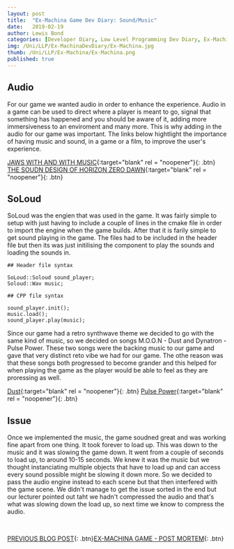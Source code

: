 ```yaml
---
layout: post
title:  "Ex-Machina Game Dev Diary: Sound/Music"
date:   2019-02-19
author: Lewis Bond
categories: [Developer Diary, Low Level Programming Dev Diary, Ex-Machina Dev Diary]
img: /Uni/LLP/Ex-MachinaDevDiary/Ex-Machina.jpg
thumb: /Uni/LLP/Ex-Machina/Ex-Machina.png
published: true
---
```

<!--more-->

## Audio

For our game we wanted audio in order to enhance the experience. Audio in a game can be used to direct where a player is meant to go, signal that something has happened and you should be aware of it, adding more immersiveness to an enviroment and many more. This is why adding in the audio for our game was important. The links below hightlight the importance of having music and sound, in a game or a film, to improve the user's experience. 

[JAWS WITH AND WITH MUSIC](https://youtu.be/-fnq1s-babs){:target="blank" rel = "noopener"}{: .btn}
[THE SOUDN DESIGN OF HORIZON ZERO DAWN](https://youtu.be/SIAmi88akl0){:target="blank" rel = "noopener"}{: .btn}


## SoLoud

SoLoud was the engien that was used in the game. It was fairly simple to setup with just having to include a couple of lines in the cmake file in order to import the engine when the game builds. After that it is farily simple to get sound playing in the game. The files had to be included in the header file but then its was just initilising the component to play the sounds and loading the sounds in. 

~~~
## Header file syntax 

SoLoud::Soloud sound_player;
Soloud::Wav music;

## CPP file syntax

sound_player.init();
music.load();
sound_player.play(music);
~~~

Since our game had a retro synthwave theme we decided to go with the same kind of music, so we decided on songs M.O.O.N - Dust and Dynatron - Pulse Power. These two songs were the backing music to our game and gave that very distinct reto vibe we had for our game. The othe reason was that these songs both progressed to become grander and this helped for when playing the game as the player would be able to feel as they are proressing as well.

[Dust](https://www.youtube.com/watch?v=phL6fDiYNJk){:target="blank" rel = "noopener"}{: .btn}
[Pulse Power](https://www.youtube.com/watch?v=Ak1-qLbHHCM){:target="blank" rel = "noopener"}{: .btn}


## Issue

Once we implemented the music, the game soudned great and was working fine apart from one thing. It took forever to load up. This was down to the music and it was slowing the game down. It went from a couple of seconds to load up, to around 10-15 seconds. We knew it was the music but we thought instanciating multiple objects that have to load up and can access every sound possible might be slowing it down more. So we decided to pass the audio engine instead to each scene but that then interfered with the game scene. We didn't manage to get the issue sorted in the end but our lecturer pointed out taht we hadn't compressed the audio and that's what was slowing down the load up, so next time we know to compress the audio.

<br/>

[PREVIOUS BLOG POST](https://lbondi7.github.io/developer%20diary/low%20level%20programming%20dev%20diary/ex-machina%20dev%20diary/llp-dd-ExMachina-9){: .btn}[EX-MACHINA GAME - POST MORTEM](https://lbondi7.github.io/developer%20diary/low%20level%20programming%20dev%20diary/ex-machina%20dev%20diary/post%20mortem/llp-dd-ExMachina-post_mortem){: .btn}
